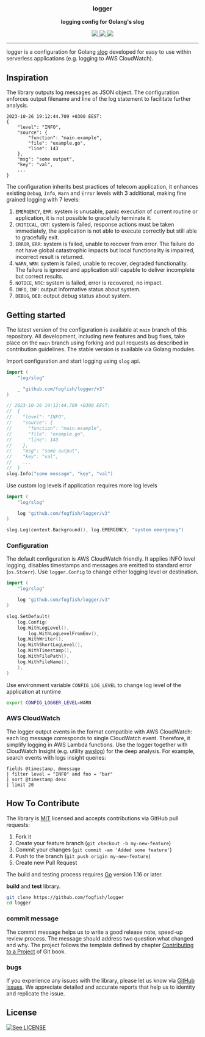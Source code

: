 <p align="center">
  <h3 align="center">logger</h3>
  <p align="center"><strong>logging config for Golang's slog</strong></p>

  <p align="center">
    <!-- Documentation -->
    <a href="http://godoc.org/github.com/fogfish/logger">
      <img src="https://godoc.org/github.com/fogfish/logger?status.svg" />
    </a>
    <!-- Build Status  -->
    <a href="https://github.com/fogfish/logger/actions/">
      <img src="https://github.com/fogfish/logger/workflows/test/badge.svg" />
    </a>
    <!-- GitHub -->
    <a href="http://github.com/fogfish/logger">
      <img src="https://img.shields.io/github/last-commit/fogfish/logger.svg" />
    </a>
  </p>
</p>

---

logger is a configuration for Golang [slog](https://pkg.go.dev/log/slog) developed for easy to use within serverless applications (e.g. logging to AWS CloudWatch).


## Inspiration

The library outputs log messages as JSON object. The configuration enforces output filename and line of the log statement to facilitate further analysis.

```
2023-10-26 19:12:44.709 +0300 EEST:
{
    "level": "INFO",
    "source": {
        "function": "main.example",
        "file": "example.go",
        "line": 143
    },
    "msg": "some output",
    "key": "val",
    ...
}
```

The configuration inherits best practices of telecom application, it enhances existing `Debug`, `Info`, `Warn` and `Error` levels with 3 additional, making fine grained logging with 7 levels:

1. `EMERGENCY`, `EMR`: system is unusable, panic execution of current routine or application, it is not possible to gracefully terminate it.
2. `CRITICAL`, `CRT`: system is failed, response actions must be taken immediately, the application is not able to execute correctly but still able to gracefully exit.
3. `ERROR`, `ERR`: system is failed, unable to recover from error. The failure do not have global catastrophic impacts but local functionality is impaired, incorrect result is returned.
4. `WARN`, `WRN`: system is failed, unable to recover, degraded functionality. The failure is ignored and application still capable to deliver incomplete but correct results.
5. `NOTICE`, `NTC`: system is failed, error is recovered, no impact.
6. `INFO`, `INF`: output informative status about system.
7. `DEBUG`, `DEB`: output debug status about system.


## Getting started

The latest version of the configuration is available at `main` branch of this repository. All development, including new features and bug fixes, take place on the `main` branch using forking and pull requests as described in contribution guidelines. The stable version is available via Golang modules.

Import configuration and start logging using `slog` api.

```go
import (
	"log/slog"

	_ "github.com/fogfish/logger/v3"
)

// 2023-10-26 19:12:44.709 +0300 EEST:
//  {
//    "level": "INFO",
//    "source": {
//      "function": "main.example",
//      "file": "example.go",
//      "line": 143
//    },
//    "msg": "some output",
//    "key": "val",
//    ...    
//  }
slog.Info("some message", "key", "val")
```

Use custom log levels if application requires more log levels

```go
import (
	"log/slog"

	log "github.com/fogfish/logger/v3"
)

slog.Log(context.Background(), log.EMERGENCY, "system emergency")
```

### Configuration

The default configuration is AWS CloudWatch friendly. It applies INFO level logging, disables timestamps and messages are emitted to standard error (`os.Stderr`). Use `logger.Config` to change either logging level or destination. 

```go
import (
	"log/slog"

	log "github.com/fogfish/logger/v3"
)

slog.SetDefault(
	log.Config(
    log.WithLogLevel(),
		log.WithLogLevelFromEnv(),
    log.WithWriter(),
    log.WithShortLogLevel(),
    log.WithTimestamp(),
    log.WithFilePath(),
    log.WithFileName(),
	),
)
```

Use environment variable `CONFIG_LOG_LEVEL` to change log level of the application at runtime

```bash
export CONFIG_LOGGER_LEVEL=WARN
```


### AWS CloudWatch

The logger output events in the format compatible with AWS CloudWatch: each log message corresponds to single CloudWatch event. Therefore, it simplify logging in AWS Lambda functions. Use the logger together with CloudWatch Insight (e.g. utility [awslog](https://github.com/fogfish/awslog)) for the deep analysis. For example, search events with logs insight queries:

```
fields @timestamp, @message
| filter level = "INFO" and foo = "bar"
| sort @timestamp desc
| limit 20
```

## How To Contribute

The library is [MIT](LICENSE) licensed and accepts contributions via GitHub pull requests:

1. Fork it
2. Create your feature branch (`git checkout -b my-new-feature`)
3. Commit your changes (`git commit -am 'Added some feature'`)
4. Push to the branch (`git push origin my-new-feature`)
5. Create new Pull Request

The build and testing process requires [Go](https://golang.org) version 1.16 or later.

**build** and **test** library.

```bash
git clone https://github.com/fogfish/logger
cd logger
```

### commit message

The commit message helps us to write a good release note, speed-up review process. The message should address two question what changed and why. The project follows the template defined by chapter [Contributing to a Project](http://git-scm.com/book/ch5-2.html) of Git book.

### bugs

If you experience any issues with the library, please let us know via [GitHub issues](https://github.com/fogfish/logger/issue). We appreciate detailed and accurate reports that help us to identity and replicate the issue. 


## License

[![See LICENSE](https://img.shields.io/github/license/fogfish/logger.svg?style=for-the-badge)](LICENSE)
